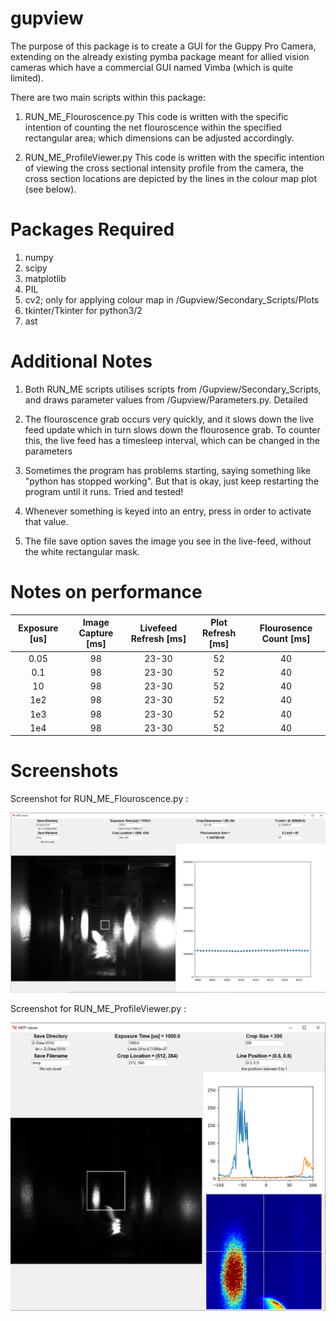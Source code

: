 # gupview
The purpose of this package is to create a GUI for the Guppy Pro Camera, extending on the already existing pymba package meant for allied vision cameras which have a commercial GUI named Vimba (which is quite limited).

There are two main scripts within this package:

1. RUN_ME_Flouroscence.py
This code is written with the specific intention of counting the net flouroscence within the specified rectangular area; which dimensions can be adjusted accordingly.

2. RUN_ME_ProfileViewer.py
This code is written with the specific intention of viewing the cross sectional intensity profile from the camera, the cross section locations are depicted by the lines in the colour map plot (see below).

# Packages Required
1. numpy
2. scipy
3. matplotlib
4. PIL
5. cv2; only for applying colour map in /Gupview/Secondary_Scripts/Plots
6. tkinter/Tkinter for python3/2
7. ast

# Additional Notes

1. Both RUN_ME scripts utilises scripts from /Gupview/Secondary_Scripts, and draws parameter values from /Gupview/Parameters.py. Detailed 

2. The flouroscence grab occurs very quickly, and it slows down the live feed update which in turn slows down the flourosence grab. To counter this, the live feed has a timesleep interval, which can be changed in the parameters

3. Sometimes the program has problems starting, saying something like "python has stopped working". But that is okay, just keep restarting
the program until it runs. Tried and tested!

4. Whenever something is keyed into an entry, press <return> in order to activate that value.
  
5. The file save option saves the image you see in the live-feed, without the white rectangular mask.

# Notes on performance

| Exposure [us] | Image Capture [ms] | Livefeed Refresh [ms] | Plot Refresh [ms] | Flourosence Count [ms] |
|:---:|:---:|:---:|:---:|:---:|
| 0.05 | 98 | 23-30 | 52 | 40 |
| 0.1 | 98 | 23-30 | 52 | 40 |
| 10 | 98 | 23-30 | 52 | 40 |
| 1e2 | 98 | 23-30 | 52 | 40 |
| 1e3 | 98 | 23-30 | 52 | 40 |
| 1e4 | 98 | 23-30 | 52 | 40 |

# Screenshots

Screenshot for RUN_ME_Flouroscence.py :

![alt text](https://github.com/BboyTian/Gupview/blob/master/Screenshots/Flouroscence.png)

Screenshot for RUN_ME_ProfileViewer.py :

![alt text](https://github.com/BboyTian/Gupview/blob/master/Screenshots/ProfileViewer.png)


